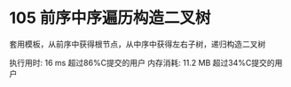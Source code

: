 # 105 前序中序遍历构造二叉树

套用模板，从前序中获得根节点，从中序中获得左右子树，递归构造二叉树

执行用时: 16 ms 超过86%C提交的用户
内存消耗: 11.2 MB 超过34%C提交的用户
